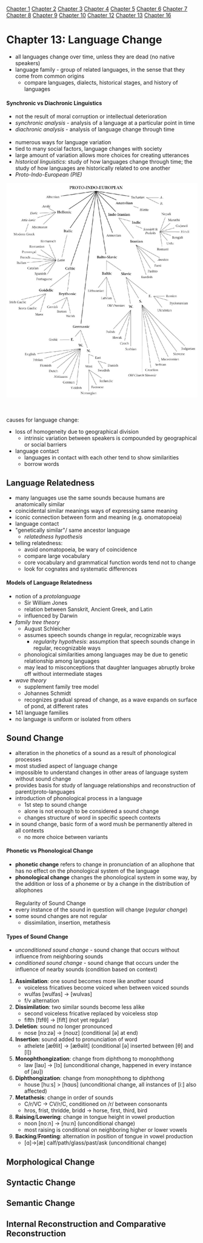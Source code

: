 [Chapter 1](https://github.com/ey92/notes/blob/master/1101/readingCh1.md) [Chapter 2](https://github.com/ey92/notes/blob/master/1101/readingCh2.md) [Chapter 3](https://github.com/ey92/notes/blob/master/1101/readingCh3.md) [Chapter 4](https://github.com/ey92/notes/blob/master/1101/readingCh4.md) [Chapter 5](https://github.com/ey92/notes/blob/master/1101/readingCh5.md) [Chapter 6](https://github.com/ey92/notes/blob/master/1101/readingCh6.md) [Chapter 7](https://github.com/ey92/notes/blob/master/1101/readingCh7.md) [Chapter 8](https://github.com/ey92/notes/blob/master/1101/readingCh8.md) [Chapter 9](https://github.com/ey92/notes/blob/master/1101/readingCh9.md) [Chapter 10](https://github.com/ey92/notes/blob/master/1101/readingCh10.md) [Chapter 12](https://github.com/ey92/notes/blob/master/1101/readingCh12.md) [Chapter 13](https://github.com/ey92/notes/blob/master/1101/readingCh13.md) [Chapter 16](https://github.com/ey92/notes/blob/master/1101/readingCh16.md)

# Chapter 13: Language Change
- all languages change over time, unless they are dead (no native speakers)
- language family - group of related languages, in the sense that they come from common origins
	- compare languages, dialects, historical stages, and history of languages

#### Synchronic vs Diachronic Linguistics
- not the result of moral corruption or intellectual deterioration
- _synchronic analysis_ - analysis of a language at a particular point in time
- _diachronic analysis_ - analysis of language change through time
<br><br>
- numerous ways for language variation
- tied to many social factors, language changes with society
- large amount of variation allows more choices for creating utterances
- _historical linguistics_: study of how languages change through time; the study of how languages are historically related to one another
- _Proto-Indo-European (PIE)_

![Proto-Indo-European Family Tree](https://github.com/ey92/notes/blob/master/1101/proto-indo-european-family-tree.png)

<br><br>
causes for language change:
- loss of homogeneity due to geographical division
	- intrinsic variation between speakers is compounded by geographical or social barriers
- language contact
	- languages in contact with each other tend to show similarities
	- borrow words

## Language Relatedness
- many languages use the same sounds because humans are anatomically similar
- coincidental similar meanings ways of expressing same meaning
- iconic connection between form and meaning (e.g. onomatopoeia)
- language contact
- "genetically similar"/ same ancestor language
	- _relatedness hypothesis_
- telling relatedness:
	- avoid onomatopoeia, be wary of coincidence
	- compare large vocabulary
	- core vocabulary and grammatical function words tend not to change
	- look for cognates and systematic differences

#### Models of Language Relatedness
- notion of a _protolanguage_
	- Sir William Jones
	- relation between Sanskrit, Ancient Greek, and Latin
	- influenced by Darwin
- _family tree theory_ 
	- August Schleicher
	- assumes speech sounds change in regular, recognizable ways
		- _regularity hypothesis_: assumption that speech sounds change in regular, recognizable ways
	- phonological similarities among languages may be due to genetic relationship among languages
	- may lead to misconceptions that daughter languages abruptly broke off without intermediate stages
- _wave theory_
	- supplement family tree model
	- Johannes Schmidt
	- recognizes gradual spread of change, as a wave expands on surface of pond, at different rates
- 141 language families
- no language is uniform or isolated from others

## Sound Change
- alteration in the phonetics of a sound as a result of phonological processes
- most studied aspect of language change
- impossible to understand changes in other areas of language system without sound change
- provides basis for study of language relationships and reconstruction of parent/proto-languages
- introduction of phonological process in a language
	- 1st step to sound change
	- alone is not enough to be considered a sound change
	- changes structure of word in specific speech contexts
- in sound change, basic form of a word mush be permanently altered in all contexts
	- no more choice between variants

#### Phonetic vs Phonological Change
- **phonetic change** refers to change in pronunciation of an allophone that has no effect on the phonological system of the language
- **phonological change** changes the phonological system in some way, by the addition or loss of a phoneme or by a change in the distribution of allophones
<br><br>
Regularity of Sound Change
- every instance of the sound in question will change (_regular change_)
- some sound changes are not regular
	- dissimilation, insertion, metathesis

#### Types of Sound Change
- _unconditioned sound change_ - sound change that occurs without influence from neighboring sounds
- _conditioned sound change_ - sound change that occurs under the influence of nearby sounds (condition based on context)
1. **Assimilation**: one sound becomes more like another sound
	- voiceless fricatives become voiced when between voiced sounds
	- wulfas [wulfas] -> [wulvas]
	- f/v alternation
2. **Dissimilation**: two similar sounds become less alike
	- second voiceless fricative replaced by voiceless stop
	- fifth [fɪfθ] -> [fift] (not yet regular)
3. **Deletion**: sound no longer pronounced
	- nose [nɔːzə] -> [noʊz] (conditional [ə] at end)
4. **Insertion**: sound added to pronunciation of word
	- athelete [æθlit] -> [æθəlit] (conditional [ə] inserted between [θ] and [l])
5. **Monophthongization**: change from diphthong to monophthong
	- law [laʊ] -> [lɔ] (unconditional change, happened in every instance of [aʊ])
6. **Diphthongization**: change from monophthong to diphthong
	- house [huːs] > [hɑʊs] (unconditional change, all instances of [iː] also affected)
7. **Metathesis**: change in order of sounds
	- C/r/VC -> CV/r/C, conditioned on /r/ between consonants
	- hros, frist, thridde, bridd -> horse, first, third, bird
8. **Raising**/**Lowering**: change in tongue height in vowel production
	- noon [noːn] -> [nuːn] (unconditional change)
	- most raising is conditional on neighboring higher or lower vowels
9. **Backing**/**Fronting**: alternation in position of tongue in vowel production
	- [ɑ]->[æ] calf/path/glass/past/ask (unconditional change)

## Morphological Change
## Syntactic Change
## Semantic Change
## Internal Reconstruction and Comparative Reconstruction